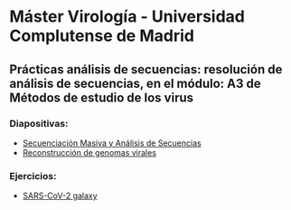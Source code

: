# Máster Virología - Universidad Complutense de Madrid
## Prácticas análisis de secuencias: resolución de análisis de secuencias, en el módulo: A3 de Métodos de estudio de los virus
### Diapositivas:
- [Secuenciación Masiva y Análisis de Secuencias](slides/master_virologia-UCM_2020_SecMasiva_ICuesta.pdf)
- [Reconstrucción de genomas virales](slides/bioinfo_analysis_sars-cov-2.pdf)
### Ejercicios:
- [SARS-CoV-2 galaxy](../resources/galaxy/exercises/SARS-CoV-2_trainig.md)

